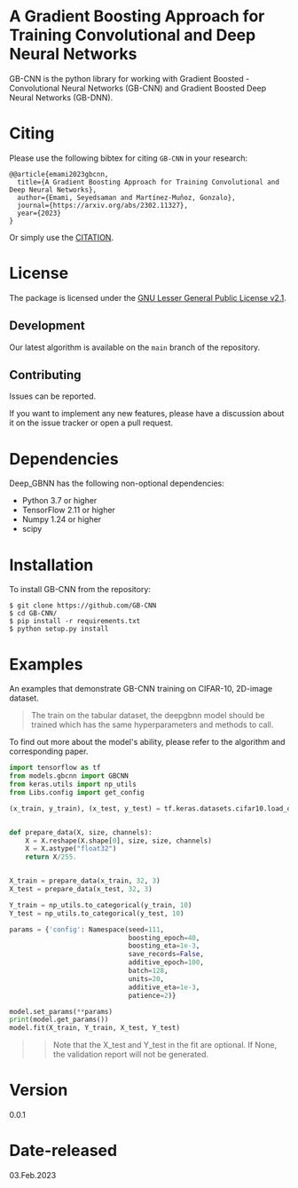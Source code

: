 # A Gradient Boosting Approach for Training Convolutional and Deep Neural Networks 	

GB-CNN is the python library for working with Gradient Boosted - Convolutional Neural Networks (GB-CNN) and Gradient Boosted Deep Neural Networks (GB-DNN).


# Citing

Please use the following bibtex for citing `GB-CNN` in your research:

```
@@article{emami2023gbcnn,
  title={A Gradient Boosting Approach for Training Convolutional and Deep Neural Networks},
  author={Emami, Seyedsaman and Martínez-Muñoz, Gonzalo},
  journal={https://arxiv.org/abs/2302.11327},
  year={2023}
}
```
Or simply use the [CITATION](CITATION.cff).

License
=======

The package is licensed under the [GNU Lesser General Public License v2.1](https://github.com/GAA-UAM/GBNN/blob/main/LICENSE).

Development
-----------

Our latest algorithm is available on the `main` branch of the repository.

Contributing
------------

Issues can be reported.

If you want to implement any new features, please have a discussion about it on the issue tracker or open a pull request.



# Dependencies

Deep_GBNN has the following non-optional dependencies:

- Python 3.7 or higher
- TensorFlow 2.11 or higher
- Numpy 1.24 or higher
- scipy

Installation
============

To install GB-CNN from the repository:

```
$ git clone https://github.com/GB-CNN
$ cd GB-CNN/
$ pip install -r requirements.txt
$ python setup.py install
```

Examples
========

An examples that demonstrate GB-CNN training on CIFAR-10, 2D-image dataset.

> The train on the tabular dataset, the deepgbnn model should be trained which has the same hyperparameters and methods to call.

 To find out more about the model's ability, please refer to the algorithm and corresponding paper.

```Python
import tensorflow as tf
from models.gbcnn import GBCNN
from keras.utils import np_utils
from Libs.config import get_config

(x_train, y_train), (x_test, y_test) = tf.keras.datasets.cifar10.load_data()


def prepare_data(X, size, channels):
    X = X.reshape(X.shape[0], size, size, channels)
    X = X.astype("float32")
    return X/255.


X_train = prepare_data(x_train, 32, 3)
X_test = prepare_data(x_test, 32, 3)

Y_train = np_utils.to_categorical(y_train, 10)
Y_test = np_utils.to_categorical(y_test, 10)

params = {'config': Namespace(seed=111,
                              boosting_epoch=40,
                              boosting_eta=1e-3,
                              save_records=False,
                              additive_epoch=100,
                              batch=128,
                              units=20,
                              additive_eta=1e-3,
                              patience=2)}

model.set_params(**params)
print(model.get_params())
model.fit(X_train, Y_train, X_test, Y_test)
```

>> Note that the X_test and Y_test in the fit are optional. If None, the validation report will not be generated.
>>


# Version

0.0.1

# Date-released

03.Feb.2023
